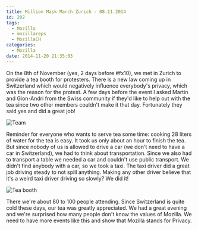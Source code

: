 ```yaml
---
title: Million Mask March Zurich - 08.11.2014
id: 202
tags:
  - Mozilla
  - mozillareps
  - MozillaCH
categories:
  - Mozilla
date: 2014-11-20 21:35:03
---
```


On the 8th of November (yes, 2 days before #fx10), we met in Zurich to provide a tea booth for protesters. There is a new law coming up in Switzerland which would negatively influence everybody's privacy, which was the reason for the protest. A few days before the event I asked Martin and Gion-Andri from the Swiss community if they'd like to help out with the tea since two other members couldn't make it that day. Fortunately they said yes and did a great job!

![Team](https://farm6.staticflickr.com/5616/15741239816_159004e0a9_c.jpg)

Reminder for everyone who wants to serve tea some time: cooking 28 liters of water for the tea is easy. It took us only about an hour to finish the tea. But since nobody of us is allowed to drive a car (we don't need to have a car in Switzerland), we had to think about transportation. Since we also had to transport a table we needed a car and couldn't use public transport. We didn't find anybody with a car, so we took a taxi. The taxi driver did a great job driving steady to not spill anything. Making any other driver believe that it's a weird taxi driver driving so slowly? We did it!

![Tea booth](https://farm6.staticflickr.com/5612/15764950625_e85255849d_c.jpg)

There we're about 80 to 100 people attending. Since Switzerland is quite cold these days, our tea was greatly appreciated. We had a great evening and we're surprised how many people don't know the values of Mozilla. We need to have more events like this and show that Mozilla stands for Privacy.